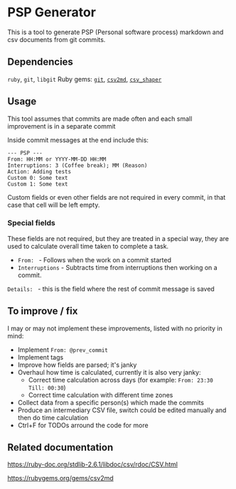 # PSP Generator

This is a tool to generate PSP (Personal software process) markdown and csv documents from git commits.

## Dependencies
`ruby`, `git`, `libgit`
Ruby gems: [`git`](https://rubygems.org/gems/git), [`csv2md`](https://rubygems.org/gems/csv2md), [`csv_shaper`](https://rubygems.org/gems/csv_shaper)

## Usage
This tool assumes that commits are made often and each small improvement is in a separate commit

Inside commit messages at the end include this:
```
--- PSP ---
From: HH:MM or YYYY-MM-DD HH:MM
Interruptions: 3 (Coffee break); MM (Reason)
Action: Adding tests
Custom 0: Some text
Custom 1: Some text
```

Custom fields or even other fields are not required in every commit, in that case that cell will be left empty.

### Special fields
These fields are not required, but they are treated in a special way, they are used to calculate overall time taken to complete a task.
* `From: ` - Follows when the work on a commit started
* `Interruptions` - Subtracts time from interruptions then working on a commit.

`Details: ` - this is the field where the rest of commit message is saved 

## To improve / fix

I may or may not implement these improvements, listed with no priority in mind:

* Implement `From: @prev_commit`
* Implement tags
* Improve how fields are parsed; it's janky
* Overhaul how time is calculated, currently it is also very janky:
	- Correct time calculation across days (for example: `From: 23:30 Till: 00:30`) 
	- Correct time calculation with different time zones
* Collect data from a specific person(s) which made the commits
* Produce an intermediary CSV file, switch could be edited manually and then do time calculation
* Ctrl+F for TODOs arround the code for more

## Related documentation
<https://ruby-doc.org/stdlib-2.6.1/libdoc/csv/rdoc/CSV.html>

<https://rubygems.org/gems/csv2md>
